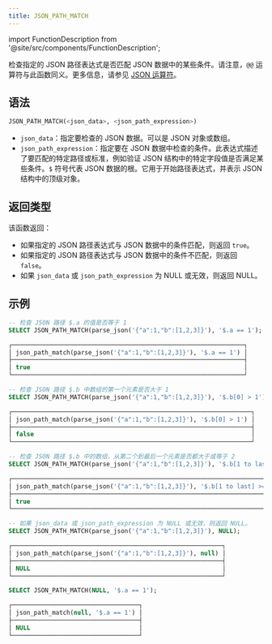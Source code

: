 ```yaml
---
title: JSON_PATH_MATCH
---
```

import FunctionDescription from '@site/src/components/FunctionDescription';

<FunctionDescription description="引入或更新版本：v1.2.241"/>

检查指定的 JSON 路径表达式是否匹配 JSON 数据中的某些条件。请注意，`@@` 运算符与此函数同义。更多信息，请参见 [JSON 运算符](../../10-sql-commands/30-query-operators/index.md)。

## 语法

```sql
JSON_PATH_MATCH(<json_data>, <json_path_expression>)
```

- `json_data`：指定要检查的 JSON 数据。可以是 JSON 对象或数组。
- `json_path_expression`：指定要在 JSON 数据中检查的条件。此表达式描述了要匹配的特定路径或标准，例如验证 JSON 结构中的特定字段值是否满足某些条件。`$` 符号代表 JSON 数据的根。它用于开始路径表达式，并表示 JSON 结构中的顶级对象。

## 返回类型

该函数返回：

- 如果指定的 JSON 路径表达式与 JSON 数据中的条件匹配，则返回 `true`。
- 如果指定的 JSON 路径表达式与 JSON 数据中的条件不匹配，则返回 `false`。
- 如果 `json_data` 或 `json_path_expression` 为 NULL 或无效，则返回 NULL。

## 示例

```sql
-- 检查 JSON 路径 $.a 的值是否等于 1
SELECT JSON_PATH_MATCH(parse_json('{"a":1,"b":[1,2,3]}'), '$.a == 1');

┌────────────────────────────────────────────────────────────────┐
│ json_path_match(parse_json('{"a":1,"b":[1,2,3]}'), '$.a == 1') │
├────────────────────────────────────────────────────────────────┤
│ true                                                           │
└────────────────────────────────────────────────────────────────┘

-- 检查 JSON 路径 $.b 中数组的第一个元素是否大于 1
SELECT JSON_PATH_MATCH(parse_json('{"a":1,"b":[1,2,3]}'), '$.b[0] > 1');

┌──────────────────────────────────────────────────────────────────┐
│ json_path_match(parse_json('{"a":1,"b":[1,2,3]}'), '$.b[0] > 1') │
├──────────────────────────────────────────────────────────────────┤
│ false                                                            │
└──────────────────────────────────────────────────────────────────┘

-- 检查 JSON 路径 $.b 中的数组，从第二个到最后一个元素是否都大于或等于 2
SELECT JSON_PATH_MATCH(parse_json('{"a":1,"b":[1,2,3]}'), '$.b[1 to last] >= 2');

┌───────────────────────────────────────────────────────────────────────────┐
│ json_path_match(parse_json('{"a":1,"b":[1,2,3]}'), '$.b[1 to last] >= 2') │
├───────────────────────────────────────────────────────────────────────────┤
│ true                                                                      │
└───────────────────────────────────────────────────────────────────────────┘

-- 如果 json_data 或 json_path_expression 为 NULL 或无效，则返回 NULL。
SELECT JSON_PATH_MATCH(parse_json('{"a":1,"b":[1,2,3]}'), NULL);

┌──────────────────────────────────────────────────────────┐
│ json_path_match(parse_json('{"a":1,"b":[1,2,3]}'), null) │
├──────────────────────────────────────────────────────────┤
│ NULL                                                     │
└──────────────────────────────────────────────────────────┘

SELECT JSON_PATH_MATCH(NULL, '$.a == 1');

┌───────────────────────────────────┐
│ json_path_match(null, '$.a == 1') │
├───────────────────────────────────┤
│ NULL                              │
└───────────────────────────────────┘
```